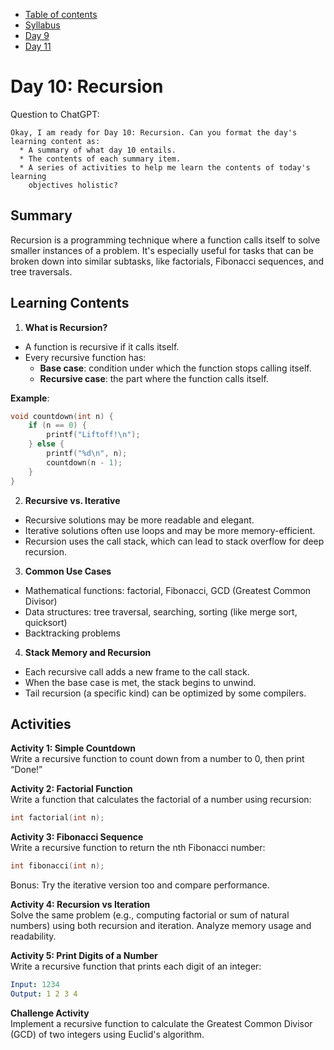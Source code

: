 * [Table of contents](./index.md)  
* [Syllabus](./C-Syllabus.md)  
* [Day 9](./Day_09.md)  
* [Day 11](./Day_11.md)  

# Day 10: Recursion
Question to ChatGPT:
```
Okay, I am ready for Day 10: Recursion. Can you format the day's learning content as:
  * A summary of what day 10 entails.
  * The contents of each summary item.
  * A series of activities to help me learn the contents of today's learning 
    objectives holistic?

```

## Summary
Recursion is a programming technique where a function calls itself to solve smaller instances of a problem. It's especially useful for tasks that can be broken down into similar subtasks, like factorials, Fibonacci sequences, and tree traversals.

## Learning Contents
1. **What is Recursion?**
* A function is recursive if it calls itself.
* Every recursive function has:
    * **Base case**: condition under which the function stops calling itself.
    * **Recursive case**: the part where the function calls itself.

**Example**:
```c
void countdown(int n) {
    if (n == 0) {
        printf("Liftoff!\n");
    } else {
        printf("%d\n", n);
        countdown(n - 1);
    }
}
```

2. **Recursive vs. Iterative**  
* Recursive solutions may be more readable and elegant.
* Iterative solutions often use loops and may be more memory-efficient.
* Recursion uses the call stack, which can lead to stack overflow for deep recursion.

3. **Common Use Cases**
* Mathematical functions: factorial, Fibonacci, GCD (Greatest Common Divisor)
* Data structures: tree traversal, searching, sorting (like merge sort, quicksort)
* Backtracking problems

4. **Stack Memory and Recursion**
* Each recursive call adds a new frame to the call stack.
* When the base case is met, the stack begins to unwind.
* Tail recursion (a specific kind) can be optimized by some compilers.

## Activities
**Activity 1: Simple Countdown**  
Write a recursive function to count down from a number to 0, then print “Done!”

**Activity 2: Factorial Function**  
Write a function that calculates the factorial of a number using recursion:

```c
int factorial(int n);
```

**Activity 3: Fibonacci Sequence**  
Write a recursive function to return the nth Fibonacci number:

```c
int fibonacci(int n);
```
Bonus: Try the iterative version too and compare performance.

**Activity 4: Recursion vs Iteration**  
Solve the same problem (e.g., computing factorial or sum of natural numbers) using both recursion and iteration. Analyze memory usage and readability.

**Activity 5: Print Digits of a Number**  
Write a recursive function that prints each digit of an integer:

```yaml
Input: 1234
Output: 1 2 3 4
```

**Challenge Activity**  
Implement a recursive function to calculate the Greatest Common Divisor (GCD) of two integers using Euclid's algorithm.
